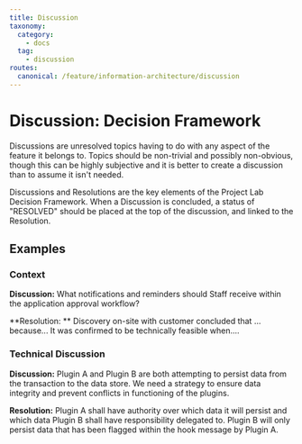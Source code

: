 ```yaml
---
title: Discussion
taxonomy:
  category: 
    - docs
  tag:
    - discussion
routes:
  canonical: /feature/information-architecture/discussion
---
```

# Discussion: Decision Framework

Discussions are unresolved topics having to do with any aspect of the feature it belongs to. Topics should be non-trivial and possibly non-obvious, though this can be highly subjective and it is better to create a discussion than to assume it isn't needed.

Discussions and Resolutions are the key elements of the Project Lab Decision Framework. When a Discussion is concluded, a status of "RESOLVED" should be placed at the top of the discussion, and linked to the Resolution.

## Examples

### Context

**Discussion:** What notifications and reminders should Staff receive within the application approval workflow?

**Resolution: ** Discovery on-site with customer concluded that ... because... It was confirmed to be technically feasible when....

### Technical Discussion

**Discussion:** Plugin A and Plugin B are both attempting to persist data from the transaction to the data store. We need a strategy to ensure data integrity and prevent conflicts in functioning of the plugins.

**Resolution:** Plugin A shall have authority over which data it will persist and which data Plugin B shall have responsibility delegated to. Plugin B will only persist data that has been flagged within the hook message by Plugin A.